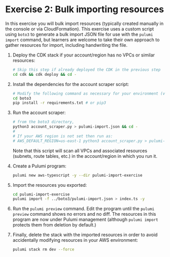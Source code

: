 # Exercise 2: Bulk importing resources

In this exercise you will bulk import resources (typically created manually in the console or via CloudFormation). This exercise uses a custom script using `boto3` to generate a bulk import JSON file for use with the `pulumi import` command, but learners are welcome to take their own approach to gather resources for import, including handwriting the file.

1. Deploy the CDK stack if your account/region has no VPCs or similar resources:

    ```bash
    # Skip this step if already deployed the CDK in the previous step
    cd cdk && cdk deploy && cd -
    ```

2. Install the dependencies for the account scraper script:

    ```bash
    # Modify the following command as necessary for your environment (venv, poetry, etc):
    cd boto3
    pip install -r requirements.txt # or pip3
    ```

3. Run the account scraper:

    ```bash
    # from the boto3 directory,
    python3 account_scraper.py > pulumi-import.json && cd -
    #
    # If your AWS region is not set then run as:
    # AWS_DEFAULT_REGION=us-east-1 python3 account_scraper.py > pulumi-import.json && cd -
    ```

    Note that this script will scan all VPCs and associated resources (subnets, route tables, etc.) in the account/region in which you run it.

4. Create a Pulumi program:

    ```bash
    pulumi new aws-typescript -y --dir pulumi-import-exercise
    ```

5. Import the resources you exported:

    ```bash
    cd pulumi-import-exercise
    pulumi import -f ../boto3/pulumi-import.json > index.ts -y
    ```

6. Run the `pulumi preview` command. Edit the program until the `pulumi preview` command shows no errors and no diff. The resources in this program are now under Pulumi management (although `pulumi import` protects them from deletion by default.)

7. Finally, delete the stack with the imported resources in order to avoid accidentally modifying resources in your AWS environment:

    ```bash
    pulumi stack rm dev --force
    ```
